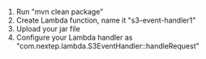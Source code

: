 1. Run "mvn clean package"
2. Create Lambda function, name it "s3-event-handler1"
3. Upload your jar file
4. Configure your Lambda handler as "com.nextep.lambda.S3EventHandler::handleRequest"